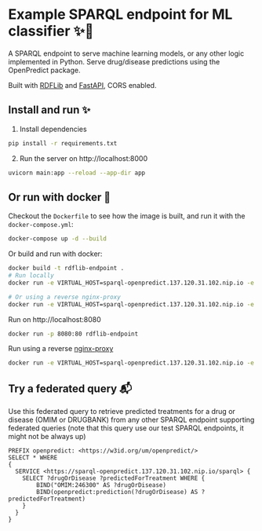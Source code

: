 # Example SPARQL endpoint for ML classifier ✨️🐍

A SPARQL endpoint to serve machine learning models, or any other logic implemented in Python. Serve drug/disease predictions using the OpenPredict package.

Built with [RDFLib](https://github.com/RDFLib/rdflib) and [FastAPI](https://fastapi.tiangolo.com/), CORS enabled.

## Install and run ✨️

1. Install dependencies

```bash
pip install -r requirements.txt
```

2. Run the server on http://localhost:8000

```bash
uvicorn main:app --reload --app-dir app
```

## Or run with docker 🐳

Checkout the `Dockerfile` to see how the image is built, and run it with the `docker-compose.yml`:

```bash
docker-compose up -d --build
```

Or build and run with docker:

```bash
docker build -t rdflib-endpoint .
# Run locally
docker run -e VIRTUAL_HOST=sparql-openpredict.137.120.31.102.nip.io -e VIRTUAL_PORT=80 rdflib-endpoint

# Or using a reverse nginx-proxy
docker run -e VIRTUAL_HOST=sparql-openpredict.137.120.31.102.nip.io -e VIRTUAL_PORT=80 rdflib-endpoint
```

Run on http://localhost:8080

```bash
docker run -p 8080:80 rdflib-endpoint
```

Run using a reverse [nginx-proxy](https://github.com/nginx-proxy/nginx-proxy)

```bash
docker run -e VIRTUAL_HOST=sparql-openpredict.137.120.31.102.nip.io -e VIRTUAL_PORT=80 rdflib-endpoint
```

## Try a federated query 📬

Use this federated query to retrieve predicted treatments for a drug or disease (OMIM or DRUGBANK) from any other SPARQL endpoint supporting federated queries (note that this query use our test SPARQL endpoints, it might not be always up)

```SPARQL
PREFIX openpredict: <https://w3id.org/um/openpredict/>
SELECT * WHERE
{
  SERVICE <https://sparql-openpredict.137.120.31.102.nip.io/sparql> {
	SELECT ?drugOrDisease ?predictedForTreatment WHERE {
    	BIND("OMIM:246300" AS ?drugOrDisease)
    	BIND(openpredict:prediction(?drugOrDisease) AS ?predictedForTreatment)
	}
  }
}
```

